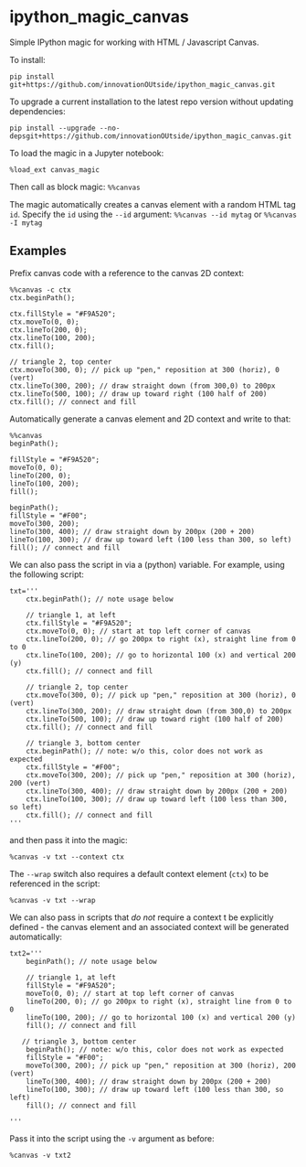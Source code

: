 # ipython_magic_canvas
Simple IPython magic for working with HTML / Javascript Canvas.

To install:

`pip install git+https://github.com/innovationOUtside/ipython_magic_canvas.git`

To upgrade a current installation to the latest repo version without updating dependencies:

`pip install --upgrade --no-depsgit+https://github.com/innovationOUtside/ipython_magic_canvas.git`



To load the magic in a Jupyter notebook:

`%load_ext canvas_magic`

Then call as block magic: `%%canvas`

The magic automatically creates a canvas element with a  random HTML tag `id`. Specify the `id` using the `--id` argument: `%%canvas --id mytag` or `%%canvas -I mytag`


## Examples

Prefix canvas code with a reference to the canvas 2D context:

```
%%canvas -c ctx
ctx.beginPath(); 

ctx.fillStyle = "#F9A520";
ctx.moveTo(0, 0);
ctx.lineTo(200, 0); 
ctx.lineTo(100, 200); 
ctx.fill(); 

// triangle 2, top center
ctx.moveTo(300, 0); // pick up "pen," reposition at 300 (horiz), 0 (vert)
ctx.lineTo(300, 200); // draw straight down (from 300,0) to 200px
ctx.lineTo(500, 100); // draw up toward right (100 half of 200)
ctx.fill(); // connect and fill
```

Automatically generate a canvas element and 2D context and write to that:

```
%%canvas
beginPath(); 

fillStyle = "#F9A520";
moveTo(0, 0);
lineTo(200, 0); 
lineTo(100, 200); 
fill(); 

beginPath(); 
fillStyle = "#F00";
moveTo(300, 200); 
lineTo(300, 400); // draw straight down by 200px (200 + 200)
lineTo(100, 300); // draw up toward left (100 less than 300, so left)
fill(); // connect and fill
```

We can also pass the script in via a (python) variable. For example, using the following script:

```
txt='''
    ctx.beginPath(); // note usage below 

    // triangle 1, at left
    ctx.fillStyle = "#F9A520";
    ctx.moveTo(0, 0); // start at top left corner of canvas
    ctx.lineTo(200, 0); // go 200px to right (x), straight line from 0 to 0
    ctx.lineTo(100, 200); // go to horizontal 100 (x) and vertical 200 (y)
    ctx.fill(); // connect and fill

    // triangle 2, top center
    ctx.moveTo(300, 0); // pick up "pen," reposition at 300 (horiz), 0 (vert)
    ctx.lineTo(300, 200); // draw straight down (from 300,0) to 200px
    ctx.lineTo(500, 100); // draw up toward right (100 half of 200)
    ctx.fill(); // connect and fill

    // triangle 3, bottom center
    ctx.beginPath(); // note: w/o this, color does not work as expected 
    ctx.fillStyle = "#F00";
    ctx.moveTo(300, 200); // pick up "pen," reposition at 300 (horiz), 200 (vert)
    ctx.lineTo(300, 400); // draw straight down by 200px (200 + 200)
    ctx.lineTo(100, 300); // draw up toward left (100 less than 300, so left)
    ctx.fill(); // connect and fill
'''
```

and then pass it into the magic:

```
%canvas -v txt --context ctx
```

The `--wrap` switch also requires a default context element (`ctx`) to be referenced in the script:
```
%canvas -v txt --wrap
```

We can also pass in scripts that *do not* require a context t be explicitly defined - the canvas element and an associated context will be generated automatically:

```
txt2='''
    beginPath(); // note usage below 

    // triangle 1, at left
    fillStyle = "#F9A520";
    moveTo(0, 0); // start at top left corner of canvas
    lineTo(200, 0); // go 200px to right (x), straight line from 0 to 0
    lineTo(100, 200); // go to horizontal 100 (x) and vertical 200 (y)
    fill(); // connect and fill
    
   // triangle 3, bottom center
    beginPath(); // note: w/o this, color does not work as expected 
    fillStyle = "#F00";
    moveTo(300, 200); // pick up "pen," reposition at 300 (horiz), 200 (vert)
    lineTo(300, 400); // draw straight down by 200px (200 + 200)
    lineTo(100, 300); // draw up toward left (100 less than 300, so left)
    fill(); // connect and fill

'''
```

Pass it into the script using the `-v` argument as before:

```
%canvas -v txt2
```
